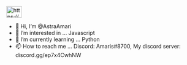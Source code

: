 <a href="https://discord.gg/ep7x4CwhNW" target="blank"><img align="center" src="https://raw.githubusercontent.com/rahuldkjain/github-profile-readme-generator/master/src/images/icons/Social/discord.svg" alt="https://discord.gg/WfCFvhbjQ7" height="30" width="40" /></a>
</p>

- 👋 Hi, I’m @AstraAmari
- 👀 I’m interested in ... Javascript
- 🌱 I’m currently learning ... Python
- 📫 How to reach me ... Discord: Amaris#8700, My discord server: discord.gg/ep7x4CwhNW
